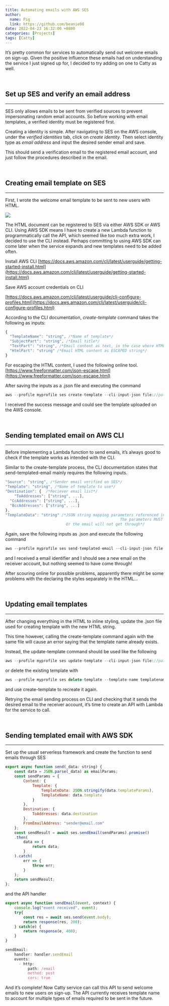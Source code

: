 ```yaml
---
title: Automating emails with AWS SES
author:
  name: Pig
  link: https://github.com/beanie00
date: 2022-04-23 16:32:00 +0800
categories: [Projects]
tags: [Catty]
---
```


It’s pretty common for services to automatically send out welcome emails on sign-up. Given the positive influence these emails had on understanding the service I just signed up for, I decided to try adding on one to Catty as well.

&nbsp;

## Set up SES and verify an email address

---

SES only allows emails to be sent from verified sources to prevent impersonating random email accounts. So before working with email templates, a verified identity must be registered first.

Creating a identity is simple. After navigating to SES on the AWS console, under the *verified identities* tab, click on *create identity*. Then select identity type as *email address* and input the desired sender email and save.

This should send a verification email to the registered email account, and just follow the procedures described in the email.

&nbsp;
## Creating email template on SES

---

First, I wrote the welcome email template to be sent to new users with HTML.

<div style="text-align: left" >
  <img src="/assets/img/post_images/email.png" />
</div>

The HTML document can be registered to SES via either AWS SDK or AWS CLI. Using AWS SDK means I have to create a new Lambda function to programmatically call the API, which seemed like too much extra work, I decided to use the CLI instead. Perhaps committing to using AWS SDK can come later when the service expands and new templates need to be added often.

Install AWS CLI
[https://docs.aws.amazon.com/cli/latest/userguide/getting-started-install.html](https://docs.aws.amazon.com/cli/latest/userguide/getting-started-install.html)

Save AWS account credentials on CLI

[https://docs.aws.amazon.com/cli/latest/userguide/cli-configure-profiles.html](https://docs.aws.amazon.com/cli/latest/userguide/cli-configure-profiles.html)

According to the CLI documentation, *create-template* command takes the following as inputs:

```jsx
{
  "TemplateName": "string", /*Name of template*/
  "SubjectPart": "string", /*Email title*/
  "TextPart": "string", /*Email content as text, in the case where HTML is not supported*/
  "HtmlPart": "string" /*Email HTML content as ESCAPED string*/
}
```

For escaping the HTML content, I used the following online tool.
[https://www.freeformatter.com/json-escape.html](https://www.freeformatter.com/json-escape.html)

After saving the inputs as a .json file and executing the command

```jsx
aws --profile myprofile ses create-template --cli-input-json file://path\to\json\file
```

I received the success message and could see the template uploaded on the AWS console.

&nbsp;
## Sending templated email on AWS CLI

---

Before implementing a Lambda function to send emails, it’s always good to check if the template works as intended with the CLI.

Similar to the create-template process, the CLI documentation states that send-templated-email mainly requires the following inputs.

```jsx
"Source": "string", /*Sender email verified on SES*/
"Template": "string", /*Name of template to use*/
"Destination": {  /*Reciever email list*/
	"ToAddresses": ["string", ...],
  "CcAddresses": ["string", ...],
  "BccAddresses": ["string", ...]
},
"TemplateData": "string" /*JSON string mapping parameters referenced in the template.
												   The parameters MUST account for every variable in the template
                           Or the email will not get through*/
```

Again, save the following inputs as .json and execute the following command

```jsx
aws --profile myprofile ses send-templated-email --cli-input-json file://path\to\json\file
```

and I received a email identifier and I should see a new email on the receiver account, but nothing seemed to have come through!

After scouring online for possible problems, apparently there might be some problems with the declaring the styles separately in the HTML...

&nbsp;
## Updating email templates

---

After changing everything in the HTML to inline styling, update the .json file used for creating template with the new HTML string.

This time however, calling the create-template command again with the same file will cause an error saying that the template name already exists.

Instead, the update-template command should be used like the following

```jsx
aws --profile myprofile ses update-template --cli-input-json file://path\to\json\file
```

or delete the existing template with

```jsx
aws --profile myprofile ses delete-template --template-name templatename
```

and use create-template to recreate it again.

Retrying the email sending process on CLI and checking that it sends the desired email to the receiver account, it’s time to create an API with Lambda for the service to call.

&nbsp;
## Sending templated email with AWS SDK

---

Set up the usual serverless framework and create the function to send emails through SES

```jsx
export async function send(_data: string) {
    const data = JSON.parse(_data) as emailParams;
    const sendParams = {
        Content: {
            Template: {
                TemplateData: JSON.stringify(data.templateParams),
                TemplateName: data.template
            }
        },
        Destination: {
            ToAddresses: data.destination
        },
        FromEmailAddress: "sender@email.com"
    };
    const sendResult = await ses.sendEmail(sendParams).promise()
    .then(
        data => {
            return data;
        }
    ).catch(
        err => {
            throw err;
        }
    );
    return sendResult;
};
```

and the API handler

```jsx
export async function sendEmail(event, context) {
    console.log("event received", event);
    try{
        const res = await ses.send(event.body);
        return response(res, 200);
    } catch(e) {
        return response(e, 400);
    }
}
```

```jsx
sendEmail:
    handler: handler.sendEmail
    events:
      - http:
          path: /email
          method: post
          cors: true
```

And it’s complete! Now Catty service can call this API to send welcome emails to new users on sign-up. The API currently receives template name to account for multiple types of emails required to be sent in the future.